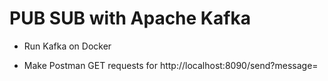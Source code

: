 # PUB SUB with Apache Kafka

- Run Kafka on Docker

- Make Postman GET requests for http://localhost:8090/send?message=<messageText>
